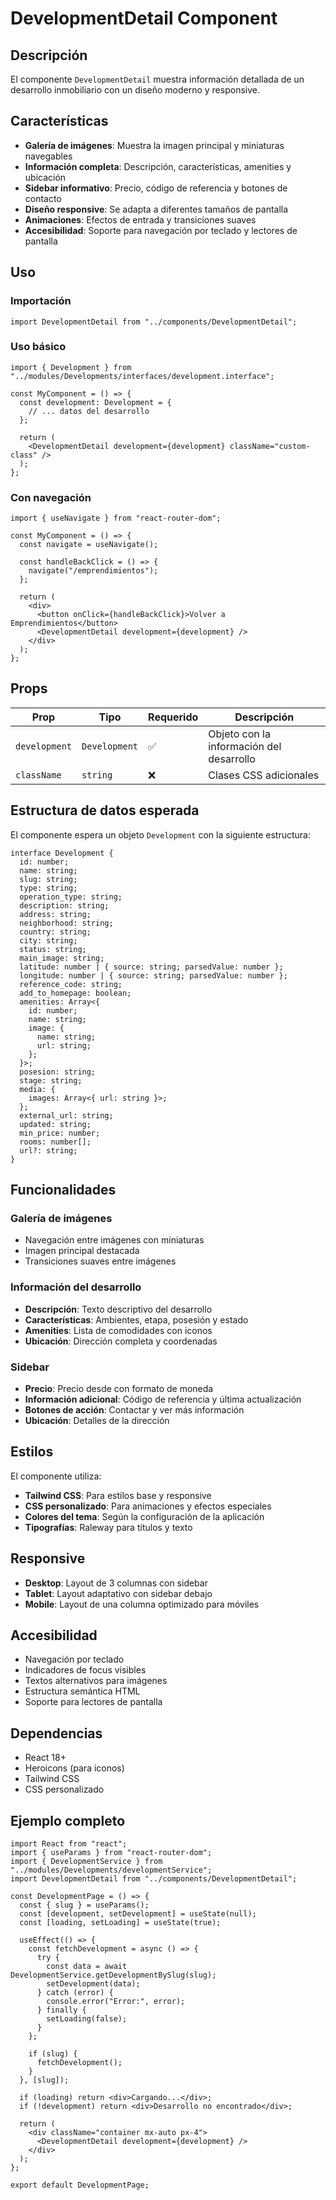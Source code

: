 # DevelopmentDetail Component

## Descripción

El componente `DevelopmentDetail` muestra información detallada de un desarrollo inmobiliario con un diseño moderno y responsive.

## Características

- **Galería de imágenes**: Muestra la imagen principal y miniaturas navegables
- **Información completa**: Descripción, características, amenities y ubicación
- **Sidebar informativo**: Precio, código de referencia y botones de contacto
- **Diseño responsive**: Se adapta a diferentes tamaños de pantalla
- **Animaciones**: Efectos de entrada y transiciones suaves
- **Accesibilidad**: Soporte para navegación por teclado y lectores de pantalla

## Uso

### Importación

```tsx
import DevelopmentDetail from "../components/DevelopmentDetail";
```

### Uso básico

```tsx
import { Development } from "../modules/Developments/interfaces/development.interface";

const MyComponent = () => {
  const development: Development = {
    // ... datos del desarrollo
  };

  return (
    <DevelopmentDetail development={development} className="custom-class" />
  );
};
```

### Con navegación

```tsx
import { useNavigate } from "react-router-dom";

const MyComponent = () => {
  const navigate = useNavigate();

  const handleBackClick = () => {
    navigate("/emprendimientos");
  };

  return (
    <div>
      <button onClick={handleBackClick}>Volver a Emprendimientos</button>
      <DevelopmentDetail development={development} />
    </div>
  );
};
```

## Props

| Prop          | Tipo          | Requerido | Descripción                              |
| ------------- | ------------- | --------- | ---------------------------------------- |
| `development` | `Development` | ✅        | Objeto con la información del desarrollo |
| `className`   | `string`      | ❌        | Clases CSS adicionales                   |

## Estructura de datos esperada

El componente espera un objeto `Development` con la siguiente estructura:

```tsx
interface Development {
  id: number;
  name: string;
  slug: string;
  type: string;
  operation_type: string;
  description: string;
  address: string;
  neighborhood: string;
  country: string;
  city: string;
  status: string;
  main_image: string;
  latitude: number | { source: string; parsedValue: number };
  longitude: number | { source: string; parsedValue: number };
  reference_code: string;
  add_to_homepage: boolean;
  amenities: Array<{
    id: number;
    name: string;
    image: {
      name: string;
      url: string;
    };
  }>;
  posesion: string;
  stage: string;
  media: {
    images: Array<{ url: string }>;
  };
  external_url: string;
  updated: string;
  min_price: number;
  rooms: number[];
  url?: string;
}
```

## Funcionalidades

### Galería de imágenes

- Navegación entre imágenes con miniaturas
- Imagen principal destacada
- Transiciones suaves entre imágenes

### Información del desarrollo

- **Descripción**: Texto descriptivo del desarrollo
- **Características**: Ambientes, etapa, posesión y estado
- **Amenities**: Lista de comodidades con iconos
- **Ubicación**: Dirección completa y coordenadas

### Sidebar

- **Precio**: Precio desde con formato de moneda
- **Información adicional**: Código de referencia y última actualización
- **Botones de acción**: Contactar y ver más información
- **Ubicación**: Detalles de la dirección

## Estilos

El componente utiliza:

- **Tailwind CSS**: Para estilos base y responsive
- **CSS personalizado**: Para animaciones y efectos especiales
- **Colores del tema**: Según la configuración de la aplicación
- **Tipografías**: Raleway para títulos y texto

## Responsive

- **Desktop**: Layout de 3 columnas con sidebar
- **Tablet**: Layout adaptativo con sidebar debajo
- **Mobile**: Layout de una columna optimizado para móviles

## Accesibilidad

- Navegación por teclado
- Indicadores de focus visibles
- Textos alternativos para imágenes
- Estructura semántica HTML
- Soporte para lectores de pantalla

## Dependencias

- React 18+
- Heroicons (para iconos)
- Tailwind CSS
- CSS personalizado

## Ejemplo completo

```tsx
import React from "react";
import { useParams } from "react-router-dom";
import { DevelopmentService } from "../modules/Developments/developmentService";
import DevelopmentDetail from "../components/DevelopmentDetail";

const DevelopmentPage = () => {
  const { slug } = useParams();
  const [development, setDevelopment] = useState(null);
  const [loading, setLoading] = useState(true);

  useEffect(() => {
    const fetchDevelopment = async () => {
      try {
        const data = await DevelopmentService.getDevelopmentBySlug(slug);
        setDevelopment(data);
      } catch (error) {
        console.error("Error:", error);
      } finally {
        setLoading(false);
      }
    };

    if (slug) {
      fetchDevelopment();
    }
  }, [slug]);

  if (loading) return <div>Cargando...</div>;
  if (!development) return <div>Desarrollo no encontrado</div>;

  return (
    <div className="container mx-auto px-4">
      <DevelopmentDetail development={development} />
    </div>
  );
};

export default DevelopmentPage;
```
